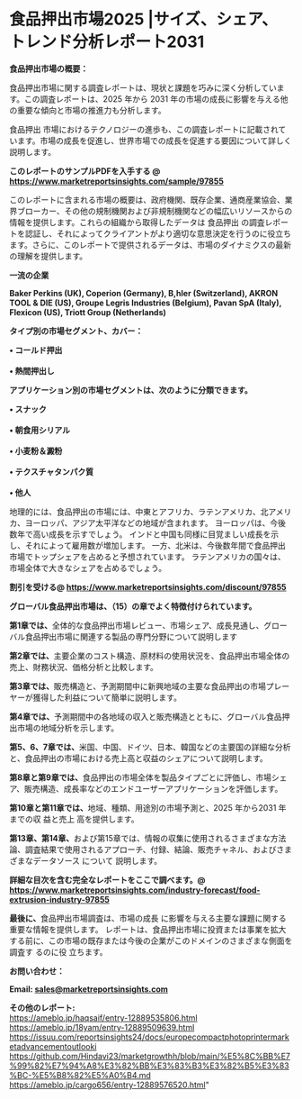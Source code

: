 # 食品押出市場2025 |サイズ、シェア、トレンド分析レポート2031

<strong><b>食品押出市場の概要：</b></strong>

食品押出市場に関する調査レポートは、現状と課題を巧みに深く分析しています。この調査レポートは、2025 年から 2031 年の市場の成長に影響を与える他の重要な傾向と市場の推進力も分析します。

食品押出 市場におけるテクノロジーの進歩も、この調査レポートに記載されています。市場の成長を促進し、世界市場での成長を促進する要因について詳しく説明します。

<strong>このレポートのサンプルPDFを入手する @ <a href=https://www.marketreportsinsights.com/sample/97855>https://www.marketreportsinsights.com/sample/97855</a></strong>

このレポートに含まれる市場の概要は、政府機関、既存企業、通商産業協会、業界ブローカー、その他の規制機関および非規制機関などの幅広いリソースからの情報を提供します。これらの組織から取得したデータは 食品押出 の調査レポートを認証し、それによってクライアントがより適切な意思決定を行うのに役立ちます。さらに、このレポートで提供されるデータは、市場のダイナミクスの最新の理解を提供します。

<strong>一流の企業</strong>

<strong><b>Baker Perkins (UK), Coperion (Germany), B,hler (Switzerland), AKRON TOOL & DIE (US), Groupe Legris Industries (Belgium), Pavan SpA (Italy), Flexicon (US), Triott Group (Netherlands)</b></strong>

<strong><b>タイプ別の市場セグメント、カバー：</b></strong>

<strong>• コールド押出<br><br>• 熱間押出し</strong>

<strong><b>アプリケーション別の市場セグメントは、次のように分類できます。</b></strong>

<strong>• スナック<br><br>• 朝食用シリアル<br><br>• 小麦粉＆澱粉<br><br>• テクスチャタンパク質<br><br>• 他人</strong>

 地理的には、食品押出の市場には、中東とアフリカ、ラテンアメリカ、北アメリカ、ヨーロッパ、アジア太平洋などの地域が含まれます。 ヨーロッパは、今後数年で高い成長を示すでしょう。 インドと中国も同様に目覚ましい成長を示し、それによって雇用数が増加します。 一方、北米は、今後数年間で食品押出市場でトップシェアを占めると予想されています。 ラテンアメリカの国々は、市場全体で大きなシェアを占めるでしょう。

<strong>割引を受ける@ <a href=https://www.marketreportsinsights.com/discount/97855>https://www.marketreportsinsights.com/discount/97855</a></strong>

<strong><b>グローバル食品押出市場は、（15）の章でよく特徴付けられています。</b></strong>

<strong><b>第</b></strong><strong><b>1章では、</b></strong>全体的な食品押出市場レビュー、市場シェア、成長見通し、グローバル食品押出市場に関連する製品の専門分野について説明します

<strong><b>第2章では、</b></strong>主要企業のコスト構造、原材料の使用状況を、食品押出市場全体の売上、財務状況、価格分析と比較します。

<strong><b>第3章では、</b></strong>販売構造と、予測期間中に新興地域の主要な食品押出の市場プレーヤーが獲得した利益について簡単に説明します。

<strong><b>第4章では、</b></strong>予測期間中の各地域の収入と販売構造とともに、グローバル食品押出市場の地域分析を示します。

<strong><b>第5、6、7章では、</b></strong>米国、中国、ドイツ、日本、韓国などの主要国の詳細な分析と、食品押出の市場における売上高と収益のシェアについて説明します。

<strong><b>第8章と第9章では、</b></strong>食品押出の市場全体を製品タイプごとに評価し、市場シェア、販売構造、成長率などのエンドユーザーアプリケーションを評価します。

<strong><b>第10章と第11章では、</b></strong>地域、種類、用途別の市場予測と、2025 年から2031 年までの収 益と売上 高を提供します。

<strong><b>第13章、第14章、</b></strong>および第15章では、情報の収集に使用されるさまざまな方法論、調査結果で使用されるアプローチ、付録、結論、販売チャネル、およびさまざまなデータソース について 説明します。

<strong>詳細な目次を含む完全なレポートをここで調べます。@ <a href=https://www.marketreportsinsights.com/industry-forecast/food-extrusion-industry-97855>https://www.marketreportsinsights.com/industry-forecast/food-extrusion-industry-97855</a></strong>

<strong><b>最後に、</b></strong>食品押出市場調査は、市場の成長 に影響を</a>与える主要な課題に関する重要な情報を提供します。 レポートは、食品押出市場に投資または事業を拡大する前に、この市場の既存または今後の企業がこのドメインのさまざまな側面を調査す るのに役 立ちます。

<strong><b>お問い合わせ：</b></strong>

<strong>Email: </strong><a href=mailto:sales@marketreportsinsights.com><strong>sales@marketreportsinsights.com</strong></a>

<strong>その他のレポート:</strong>
<br>
<a href=https://ameblo.jp/haqsaif/entry-12889535806.html>https://ameblo.jp/haqsaif/entry-12889535806.html</a>
<br>
<a href=https://ameblo.jp/18yam/entry-12889509639.html>https://ameblo.jp/18yam/entry-12889509639.html</a>
<br>
<a href=https://issuu.com/reportsinsights24/docs/europecompactphotoprintermarketadvancementoutlooki>https://issuu.com/reportsinsights24/docs/europecompactphotoprintermarketadvancementoutlooki</a>
<br>
<a href=https://github.com/Hindavi23/marketgrowthh/blob/main/%E5%8C%BB%E7%99%82%E7%94%A8%E3%82%BB%E3%83%B3%E3%82%B5%E3%83%BC-%E5%B8%82%E5%A0%B4.md>https://github.com/Hindavi23/marketgrowthh/blob/main/%E5%8C%BB%E7%99%82%E7%94%A8%E3%82%BB%E3%83%B3%E3%82%B5%E3%83%BC-%E5%B8%82%E5%A0%B4.md</a>
<br>
<a href=https://ameblo.jp/cargo656/entry-12889576520.html>https://ameblo.jp/cargo656/entry-12889576520.html</a>"
